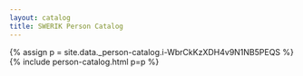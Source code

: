 ```yaml
---
layout: catalog
title: SWERIK Person Catalog
---
```

{% assign p = site.data._person-catalog.i-WbrCkKzXDH4v9N1NB5PEQS %}
{% include person-catalog.html p=p %}

